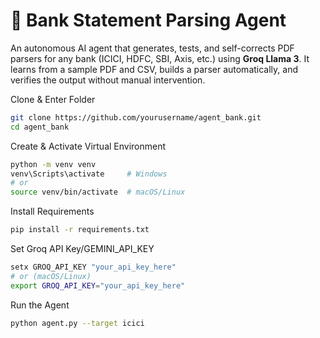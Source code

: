 

# 🧠 Bank Statement Parsing Agent

An autonomous AI agent that generates, tests, and self-corrects PDF parsers for any bank (ICICI, HDFC, SBI, Axis, etc.) using **Groq Llama 3**. It learns from a sample PDF and CSV, builds a parser automatically, and verifies the output without manual intervention.

Clone & Enter Folder
```bash
git clone https://github.com/yourusername/agent_bank.git
cd agent_bank
```
Create & Activate Virtual Environment

```bash
python -m venv venv
venv\Scripts\activate     # Windows
# or
source venv/bin/activate  # macOS/Linux
```

Install Requirements
```bash
pip install -r requirements.txt
```

Set Groq API Key/GEMINI_API_KEY
```bash
setx GROQ_API_KEY "your_api_key_here"
# or (macOS/Linux)
export GROQ_API_KEY="your_api_key_here"
```

Run the Agent
```bash
python agent.py --target icici
```

